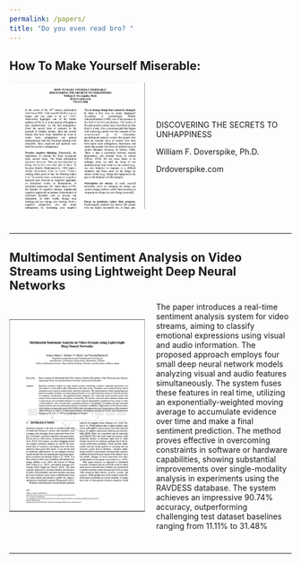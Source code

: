 ```yaml
---
permalink: /papers/
title: "Do you even read bro? "
---
```


## How To Make Yourself Miserable:

<div style="display: flex; align-items: center; justify-content: space-between; margin-bottom: 40px;">

  <!-- Left side: Image -->
  <div style="flex: 1; margin-right: 20px;">
    <img src="./How_to_make_yourself_miserable.png" alt="Outfit 1 Image" style="max-width: 100%;">
  </div>

  <!-- Right side: Text -->
  <div style="flex: 1; font: mono;" >
  
DISCOVERING THE SECRETS TO UNHAPPINESS

William F. Doverspike, Ph.D.

Drdoverspike.com

  </div>

</div>

---

## Multimodal Sentiment Analysis on Video Streams using Lightweight Deep Neural Networks

<div style="display: flex; align-items: center; justify-content: space-between; margin-bottom: 40px;">

  <!-- Left side: Image -->
  <div style="flex: 1; margin-right: 20px;">
    <img src="./Multimodal.png" alt="Outfit 2 Image" style="max-width: 100%;">
  </div>

  <!-- Right side: Text -->
  <div style="flex: 1; font: mono;" >
The paper introduces a real-time sentiment analysis system for video streams, aiming to classify emotional expressions using visual and audio information. The proposed approach employs four small deep neural network models analyzing visual and audio features simultaneously. The system fuses these features in real time, utilizing an exponentially-weighted moving average to accumulate evidence over time and make a final sentiment prediction. The method proves effective in overcoming constraints in software or hardware capabilities, showing substantial improvements over single-modality analysis in experiments using the RAVDESS database. The system achieves an impressive 90.74% accuracy, outperforming challenging test dataset baselines ranging from 11.11% to 31.48%

  </div>

</div>

---
